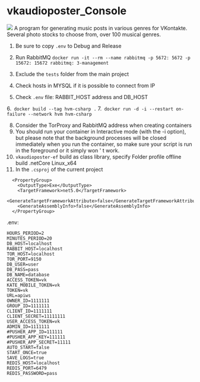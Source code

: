 # vkaudioposter_Console
![](https://img.shields.io/github/commit-activity/m/rhiskey/vkaudioposter_Console)
A program for generating music posts in various genres for VKontakte.
Several photo stocks to choose from, over 100 musical genres.

1. Be sure to copy `.env` to Debug and Release

2. Run RabbitMQ `docker run -it --rm --name rabbitmq -p 5672: 5672 -p 15672: 15672 rabbitmq: 3-management`

3. Exclude the `tests` folder from the main project

4. Check hosts in MYSQL if it is possible to connect from IP
5. Check `.env` file: RABBIT_HOST address and DB_HOST

6.` docker build --tag hvm-csharp .`
7.` docker run -d -i --restart on-failure --network hvm hvm-csharp`

8. Consider the TorProxy and RabbitMQ address when creating containers
9. You should run your container in Interactive mode (with the -i option), but please note that the background processes will be closed immediately when you run the container, so make sure your script is run in the foreground or it simply won ' t work.
10. `vkaudioposter-ef` build as class library, specify Folder profile offline build .netCore Linux_x64
11. In the `.csproj` of the current project

```
  <PropertyGroup>
    <OutputType>Exe</OutputType>
    <TargetFramework>net5.0</TargetFramework>
    <GenerateTargetFrameworkAttribute>false</GenerateTargetFrameworkAttribute>
    <GenerateAssemblyInfo>false</GenerateAssemblyInfo>
  </PropertyGroup>
```

.env:
```
HOURS_PERIOD=2
MINUTES_PERIOD=20
DB_HOST=localhost
RABBIT_HOST=localhost
TOR_HOST=localhost
TOR_PORT=9150
DB_USER=user
DB_PASS=pass
DB_NAME=database
ACCESS_TOKEN=vk
KATE_MOBILE_TOKEN=vk
TOKEN=vk
URL=apiws
OWNER_ID=1111111
GROUP_ID=1111111
CLIENT_ID=1111111
CLIENT_SECRET=11111111
USER_ACCESS_TOKEN=vk
ADMIN_ID=1111111
#PUSHER_APP_ID=111111
#PUSHER_APP_KEY=111111
#PUSHER_APP_SECRET=11111
AUTO_START=false
START_ONCE=true
SAVE_LOGS=true
REDIS_HOST=localhost
REDIS_PORT=6479
REDIS_PASSWORD=pass
```